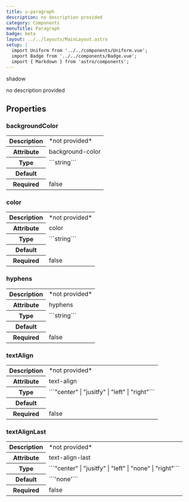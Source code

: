 ```yaml
---
title: u-paragraph
description: no description provided
category: Components
menuTitle: Paragraph
badge: beta
layout: ../../layouts/MainLayout.astro
setup: |
  import Uniform from '../../components/Uniform.vue';
  import Badge from '../../components/Badge.vue';
  import { Markdown } from 'astro/components';
---
```


<Badge> shadow </Badge>

no description provided

## Properties

### backgroundColor

<table>
<tr><th>Description</th><td><Markdown>*not provided*</Markdown></td></tr>
<tr><th>Attribute</th><td><Markdown>background-color</Markdown></td></tr>
<tr><th>Type</th><td><Markdown>```string```</Markdown></td></tr>
<tr><th>Default</th><td><Markdown></Markdown></td></tr>
<tr><th>Required</th><td><Markdown>false</Markdown></td></tr>
</table>

### color

<table>
<tr><th>Description</th><td><Markdown>*not provided*</Markdown></td></tr>
<tr><th>Attribute</th><td><Markdown>color</Markdown></td></tr>
<tr><th>Type</th><td><Markdown>```string```</Markdown></td></tr>
<tr><th>Default</th><td><Markdown></Markdown></td></tr>
<tr><th>Required</th><td><Markdown>false</Markdown></td></tr>
</table>

### hyphens

<table>
<tr><th>Description</th><td><Markdown>*not provided*</Markdown></td></tr>
<tr><th>Attribute</th><td><Markdown>hyphens</Markdown></td></tr>
<tr><th>Type</th><td><Markdown>```string```</Markdown></td></tr>
<tr><th>Default</th><td><Markdown></Markdown></td></tr>
<tr><th>Required</th><td><Markdown>false</Markdown></td></tr>
</table>

### textAlign

<table>
<tr><th>Description</th><td><Markdown>*not provided*</Markdown></td></tr>
<tr><th>Attribute</th><td><Markdown>text-align</Markdown></td></tr>
<tr><th>Type</th><td><Markdown>```"center" | "jusitfy" | "left" | "right"```</Markdown></td></tr>
<tr><th>Default</th><td><Markdown></Markdown></td></tr>
<tr><th>Required</th><td><Markdown>false</Markdown></td></tr>
</table>

### textAlignLast

<table>
<tr><th>Description</th><td><Markdown>*not provided*</Markdown></td></tr>
<tr><th>Attribute</th><td><Markdown>text-align-last</Markdown></td></tr>
<tr><th>Type</th><td><Markdown>```"center" | "jusitfy" | "left" | "none" | "right"```</Markdown></td></tr>
<tr><th>Default</th><td><Markdown>```'none'```</Markdown></td></tr>
<tr><th>Required</th><td><Markdown>false</Markdown></td></tr>
</table>

</table>

</table>
